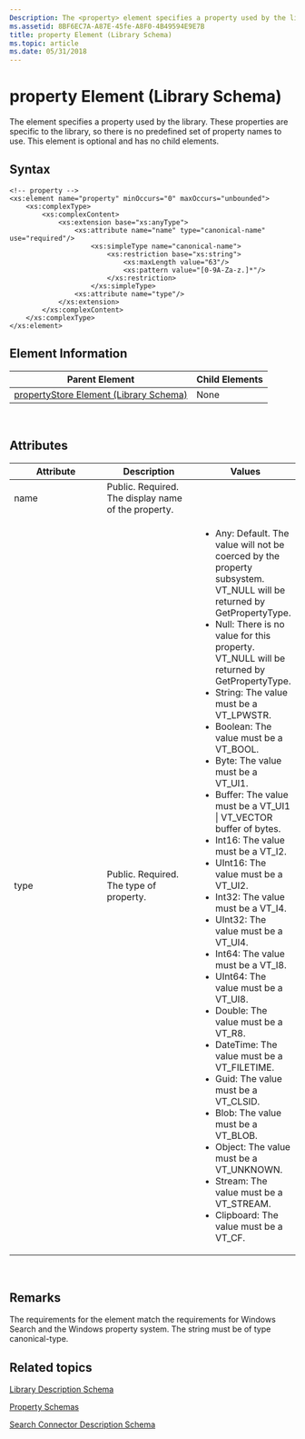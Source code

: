 ```yaml
---
Description: The <property> element specifies a property used by the library. These properties are specific to the library, so there is no predefined set of property names to use. This element is optional and has no child elements.
ms.assetid: 8BF6EC7A-A87E-45fe-A8F0-4B49594E9E7B
title: property Element (Library Schema)
ms.topic: article
ms.date: 05/31/2018
---
```


# property Element (Library Schema)

The <property> element specifies a property used by the library. These properties are specific to the library, so there is no predefined set of property names to use. This element is optional and has no child elements.

## Syntax

``` syntax
<!-- property -->
<xs:element name="property" minOccurs="0" maxOccurs="unbounded">
    <xs:complexType>
        <xs:complexContent>
            <xs:extension base="xs:anyType">
                <xs:attribute name="name" type="canonical-name" use="required"/>
                    <xs:simpleType name="canonical-name">
                        <xs:restriction base="xs:string">
                            <xs:maxLength value="63"/>
                            <xs:pattern value="[0-9A-Za-z.]*"/>
                        </xs:restriction>
                    </xs:simpleType>
                <xs:attribute name="type"/>
            </xs:extension>
        </xs:complexContent>
    </xs:complexType>
</xs:element>
```

## Element Information



| Parent Element                                                             | Child Elements |
|----------------------------------------------------------------------------|----------------|
| [propertyStore Element (Library Schema)](schema-library-propertystore.md) | None           |



 

## Attributes



<table>
<colgroup>
<col style="width: 33%" />
<col style="width: 33%" />
<col style="width: 33%" />
</colgroup>
<thead>
<tr class="header">
<th>Attribute</th>
<th>Description</th>
<th>Values</th>
</tr>
</thead>
<tbody>
<tr class="odd">
<td>name</td>
<td>Public. Required. The display name of the property.</td>

</tr>
<tr class="even">
<td>type</td>
<td>Public. Required. The type of property.</td>
<td><ul>
<li>Any: Default. The value will not be coerced by the property subsystem. VT_NULL will be returned by GetPropertyType.</li>
<li>Null: There is no value for this property. VT_NULL will be returned by GetPropertyType.</li>
<li>String: The value must be a VT_LPWSTR.</li>
<li>Boolean: The value must be a VT_BOOL.</li>
<li>Byte: The value must be a VT_UI1.</li>
<li>Buffer: The value must be a VT_UI1 | VT_VECTOR buffer of bytes.</li>
<li>Int16: The value must be a VT_I2.</li>
<li>UInt16: The value must be a VT_UI2.</li>
<li>Int32: The value must be a VT_I4.</li>
<li>UInt32: The value must be a VT_UI4.</li>
<li>Int64: The value must be a VT_I8.</li>
<li>UInt64: The value must be a VT_UI8.</li>
<li>Double: The value must be a VT_R8.</li>
<li>DateTime: The value must be a VT_FILETIME.</li>
<li>Guid: The value must be a VT_CLSID.</li>
<li>Blob: The value must be a VT_BLOB.</li>
<li>Object: The value must be a VT_UNKNOWN.</li>
<li>Stream: The value must be a VT_STREAM.</li>
<li>Clipboard: The value must be a VT_CF.</li>
</ul></td>
</tr>
</tbody>
</table>



 

## Remarks

The requirements for the <canonical-name> element match the requirements for Windows Search and the Windows property system. The string must be of type canonical-type.

## Related topics

<dl> <dt>

[Library Description Schema](library-schema-entry.md)
</dt> <dt>

[Property Schemas](https://msdn.microsoft.com/library/Cc144135(v=VS.85).aspx)
</dt> <dt>

[Search Connector Description Schema](https://msdn.microsoft.com/library/Dd940480(v=VS.85).aspx)
</dt> </dl>

 

 



